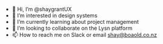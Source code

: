 - 👋 Hi, I’m @shaygrantUX
- 👀 I’m interested in design systems
- 🌱 I’m currently learning about project management
- 💞️ I’m looking to collaborate on the Lysn platform
- 📫 How to reach me on Slack or email shay@boaold.co.nz

<!---
shaygrantUX/shaygrantUX is a ✨ special ✨ repository because its `README.md` (this file) appears on your GitHub profile.
You can click the Preview link to take a look at your changes.
--->

